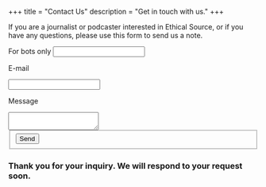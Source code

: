 +++
title = "Contact Us"
description = "Get in touch with us."
+++

If you are a journalist or podcaster interested in Ethical Source, or if you have any questions, please use this form to send us a note.

<div class="form-container form-container-card">
  <form class="send_message_form message form" name="press" method="post" action="/" data-modal-id="modal-notify" data-netlify="true" netlify-honeypot="bot-field">
    <div class="form-group">
      <label class="hidden">
        <span>For bots only</span>
        <input name="bot-field">
      </label>
    </div>
    <div class="form-group">
      <label>
        <p>E-mail</p>
        <input name="email" type="email" required>
      </label>
      </div>
      <div class="form-group">
      <label>
        <p>Message</p>
        <textarea name="message" required></textarea>
      </label>
    <fieldset>
      <button type="submit" class="button">Send</button>
    </fieldset>
  </form>
</div>

<h3 class="hidden">
  Thank you for your inquiry. We will respond to your request soon.
</h3>
